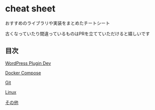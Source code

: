 # cheat sheet

おすすめのライブラリや実装をまとめたチートシート

古くなっていたり間違っているものはPRを立てていただけると嬉しいです

## 目次

[WordPress Plugin Dev](./wp-plugin.md)

[Docker Compose](./docker.md)

[Git](./git.md)

[Linux](./linux.md)

[その他](./etc.md)
